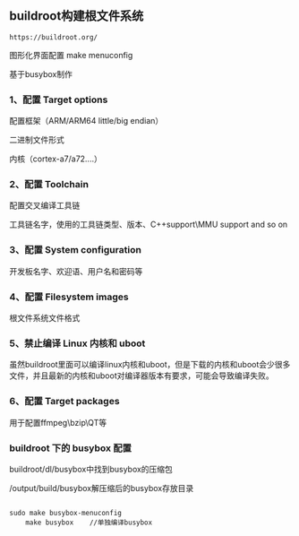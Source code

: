 ## buildroot构建根文件系统

```
https://buildroot.org/
```

图形化界面配置 make menuconfig

基于busybox制作

### 1、配置 Target options

配置框架（ARM/ARM64 little/big endian）

二进制文件形式

内核（cortex-a7/a72....）

### 2、配置 Toolchain

配置交叉编译工具链

工具链名字，使用的工具链类型、版本、C++support\MMU support and so on

### 3、配置 System configuration

开发板名字、欢迎语、用户名和密码等

### 4、配置 Filesystem images

根文件系统文件格式

### 5、禁止编译 Linux 内核和 uboot

虽然buildroot里面可以编译linux内核和uboot，但是下载的内核和uboot会少很多文件，并且最新的内核和uboot对编译器版本有要求，可能会导致编译失败。

### 6、配置 Target packages

用于配置ffmpeg\bzip\QT等

### buildroot 下的 busybox 配置

buildroot/dl/busybox中找到busybox的压缩包

/output/build/busybox解压缩后的busybox存放目录

```

sudo make busybox-menuconfig
    make busybox	//单独编译busybox
```

